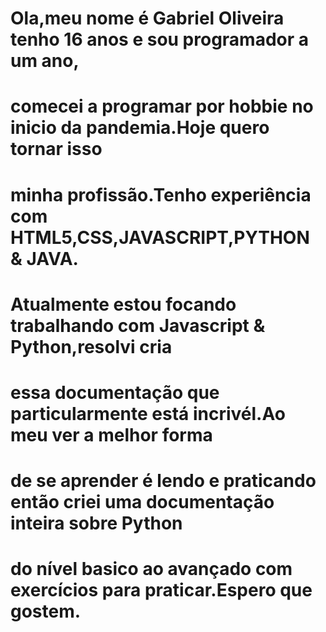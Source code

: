 # Ola,meu nome é Gabriel Oliveira tenho 16 anos e sou programador a um ano,
# comecei a programar por hobbie no inicio da pandemia.Hoje quero tornar isso
# minha profissão.Tenho experiência com HTML5,CSS,JAVASCRIPT,PYTHON & JAVA.
# Atualmente estou focando trabalhando com Javascript & Python,resolvi cria 
# essa documentação que particularmente está incrivél.Ao meu ver a melhor forma
# de se aprender é lendo e praticando então criei uma documentação inteira sobre Python
# do nível basico ao avançado com exercícios para praticar.Espero que gostem.